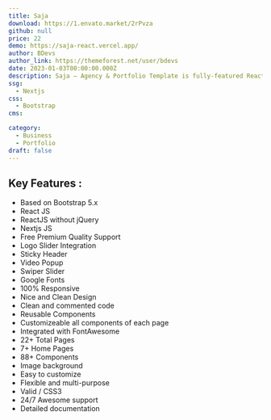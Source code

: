 ```yaml
---
title: Saja
download: https://1.envato.market/2rPvza
github: null
price: 22
demo: https://saja-react.vercel.app/
author: BDevs
author_link: https://themeforest.net/user/bdevs
date: 2023-01-03T00:00:00.000Z
description: Saja – Agency & Portfolio Template is fully-featured React Next JS template for Digital Services, We just released the fully coded version in latest React Next JS.
ssg:
  - Nextjs
css:
  - Bootstrap
cms:

category:
  - Business
  - Portfolio
draft: false
---
```

## Key Features :

- Based on Bootstrap 5.x
- React JS
- ReactJS without jQuery
- Nextjs JS
- Free Premium Quality Support
- Logo Slider Integration
- Sticky Header
- Video Popup
- Swiper Slider
- Google Fonts
- 100% Responsive
- Nice and Clean Design
- Clean and commented code
- Reusable Components
- Customizeable all components of each page
- Integrated with FontAwesome
- 22+ Total Pages
- 7+ Home Pages
- 88+ Components
- Image background
- Easy to customize
- Flexible and multi-purpose
- Valid / CSS3
- 24/7 Awesome support
- Detailed documentation

